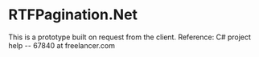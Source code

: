 # RTFPagination.Net
This is a prototype built on request from the client. Reference: C# project help -- 67840 at freelancer.com
